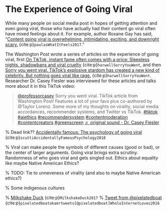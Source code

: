 # The Experience of Going Viral
While many people on social media post in hopes of getting attention and even going viral, those who have actually had their content go viral often have mixed feelings about it. For example, author Roxane Gay has said, “[Content going viral is overwhelming, intimidating, exciting, and downright scary.](https://psmag.com/economics/going-viral-is-like-doing-cartwheels-on-the-water-spout-of-a-giant-whale) {cite:p}`paulasWhatItFeels2017`.”

The Washington Post wrote a series of articles on the experience of going viral, first [On TikTok, instant fame often comes with a price: Sleepless nights, shadowbans and viral cruelty](https://www.washingtonpost.com/technology/interactive/2022/tiktok-viral-fame-harassment/) {cite:p}`harwellSorryYouWent`, and then [Sorry you went viral. TikTok’s explosive stardom has created a new kind of celebrity. But nothing goes viral like rage.](https://www.washingtonpost.com/technology/interactive/2022/tiktok-viral-fame-harassment/) {cite:p}`harwellSorryYouWent`. Researcher Dr. Casey Fiesler was interviewed for these articles and talks more about it in this TikTok video:

<blockquote class="tiktok-embed" cite="https://www.tiktok.com/@professorcasey/video/7158152939486399790" data-video-id="7158152939486399790" style="max-width: 605px;min-width: 325px;" > <section> <a target="_blank" title="@professorcasey" href="https://www.tiktok.com/@professorcasey?refer=embed">@professorcasey</a> Sorry you went viral. TikTok article from Washington Post! Features a lot of your favs plus co-authored by @Taylor Lorenz. Some more of my thoughts on virality, social media accordances, recommender systems, and Twitter vs TikTok. <a title="tiktok" target="_blank" href="https://www.tiktok.com/tag/tiktok?refer=embed">#tiktok</a> <a title="aiethics" target="_blank" href="https://www.tiktok.com/tag/aiethics?refer=embed">#aiethics</a> <a title="recommendersystem" target="_blank" href="https://www.tiktok.com/tag/recommendersystem?refer=embed">#recommendersystem</a> <a title="contentmoderation" target="_blank" href="https://www.tiktok.com/tag/contentmoderation?refer=embed">#contentmoderation</a> <a title="contentcreators" target="_blank" href="https://www.tiktok.com/tag/contentcreators?refer=embed">#contentcreators</a> <a title="greenscreen" target="_blank" href="https://www.tiktok.com/tag/greenscreen?refer=embed">#greenscreen</a> <a target="_blank" title="♬ original sound - Dr. Casey Fiesler" href="https://www.tiktok.com/music/original-sound-7158152962651589422?refer=embed">♬ original sound - Dr. Casey Fiesler</a> </section> </blockquote> <script async src="https://www.tiktok.com/embed.js"></script>


% Dead link?? [Accidentally famous: The psychology of going viral](https://www.cnn.com/2018/03/16/health/social-media-fame/index.html) {cite:p}`scuttiAccidentallyFamousPsychology2018`


% Viral can make people the symbols of different causes (good or bad), or the center of larger arguments. Going viral brings extra scrutiny. Randomness of who goes viral and gets singled out. Ethics about equality like maybe Native American Ethics?

% TODO: Tie to unneveness of virality (and also to maybe Native American ethics?)

% Some indigenous cultures

% [Milkshake Duck](https://knowyourmeme.com/memes/milkshake-duck) {cite:p}`MilkshakeDuck2017`
% [Tweet from @pixelatedboat](https://twitter.com/pixelatedboat/status/741904787361300481) {cite:p}`pixelatedboatakamrtweets[@pixelatedboat]WholeInternetLoves2016`